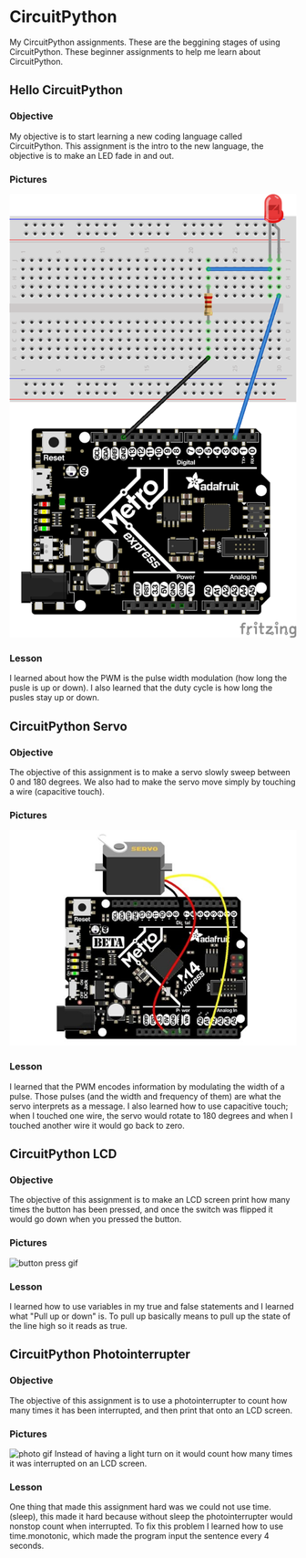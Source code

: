 # CircuitPython
My CircuitPython assignments. These are the beggining stages of using CircuitPython. These beginner assignments to help me learn about CircuitPython.
## Hello CircuitPython
### Objective
My objective is to start learning a new coding language called CircuitPython. This assignment is the intro to the new language, the objective is to make an LED fade in and out.
### Pictures
![pic of led](media/ledfadepic.png)
### Lesson
I learned about how the PWM is the pulse width modulation (how long the pusle is up or down). I also learned that the duty cycle is how long the pusles stay up or down.
## CircuitPython Servo
### Objective
The objective of this assignment is to make a servo slowly sweep between 0 and 180 degrees. We also had to make the servo move simply by touching a wire (capacitive touch). 
### Pictures
![pic of servo](media/servopicture.jpg)
### Lesson
I learned that the PWM encodes information by modulating the width of a pulse. Those pulses (and the width and frequency of them) are what the servo interprets as a message. I also learned how to use capacitive touch; when I touched one wire, the servo would rotate to 180 degrees and when I touched another wire it would go back to zero.
## CircuitPython LCD
### Objective
The objective of this assignment is to make an LCD screen print how many times the button has been pressed, and once the switch was flipped it would go down when you pressed the button. 
### Pictures
![button press gif](media/buttonpressgif.gif)
### Lesson
I learned how to use variables in my true and false statements and I learned what "Pull up or down" is. To pull up basically means to 
pull up the state of the line high so it reads as true.
## CircuitPython Photointerrupter
### Objective
The objective of this assignment is to use a photointerrupter to count how many times it has been interrupted, and then print that onto an LCD screen. 
### Pictures
![photo gif](media/photointerruptergif.gif) 
Instead of having a light turn on it would count how many times it was interrupted on an LCD screen.
### Lesson
One thing that made this assignment hard was we could not use time.(sleep), this made it hard because without sleep the photointerrupter would nonstop count when interrupted. To fix this problem I learned how to use time.monotonic, which made the program input the sentence every 4 seconds. 
